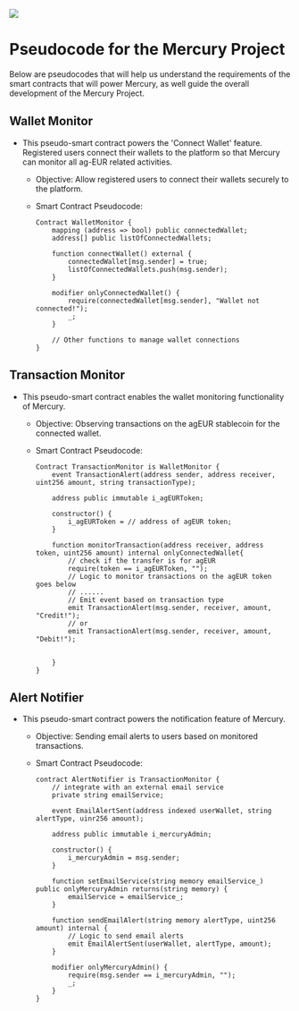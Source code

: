 ![](./media/mercury_logo.png)

# Pseudocode for the Mercury Project

Below are pseudocodes that will help us understand the requirements of the smart contracts that will power Mercury, as well guide the overall development of the Mercury Project.

## Wallet Monitor

- This pseudo-smart contract powers the 'Connect Wallet' feature. Registered users connect their wallets to the platform so that Mercury can monitor all ag-EUR related activities.

    - Objective: Allow registered users to connect their wallets securely to the platform.
    - Smart Contract Pseudocode: 

        ```solidity
        Contract WalletMonitor {
            mapping (address => bool) public connectedWallet;
            address[] public listOfConnectedWallets;

            function connectWallet() external {
                connectedWallet[msg.sender] = true;
                listOfConnectedWallets.push(msg.sender);
            }

            modifier onlyConnectedWallet() {
                require(connectedWallet[msg.sender], "Wallet not connected!");
                _;
            }

            // Other functions to manage wallet connections
        }
        ```

## Transaction Monitor

- This pseudo-smart contract enables the wallet monitoring functionality of Mercury. 

    - Objective: Observing transactions on the agEUR stablecoin for the connected wallet.
    - Smart Contract Pseudocode: 

        ```solidity
        Contract TransactionMonitor is WalletMonitor {
            event TransactionAlert(address sender, address receiver, uint256 amount, string transactionType);

            address public immutable i_agEURToken;

            constructor() {
                i_agEURToken = // address of agEUR token;
            }

            function monitorTransaction(address receiver, address token, uint256 amount) internal onlyConnectedWallet{
                // check if the transfer is for agEUR
                require(token == i_agEURToken, "");
                // Logic to monitor transactions on the agEUR token goes below 
                // ......
                // Emit event based on transaction type 
                emit TransactionAlert(msg.sender, receiver, amount, "Credit!");
                // or 
                emit TransactionAlert(msg.sender, receiver, amount, "Debit!");


            }
        }
        ```

## Alert Notifier

- This pseudo-smart contract powers the notification feature of Mercury.

    - Objective: Sending email alerts to users based on monitored transactions.
    - Smart Contract Pseudocode:

        ```solidity
        contract AlertNotifier is TransactionMonitor {
            // integrate with an external email service
            private string emailService;

            event EmailAlertSent(address indexed userWallet, string alertType, uinr256 amount);

            address public immutable i_mercuryAdmin;

            constructor() {
                i_mercuryAdmin = msg.sender;
            }

            function setEmailService(string memory emailService_) public onlyMercuryAdmin returns(string memory) {
                emailService = emailService_;
            }

            function sendEmailAlert(string memory alertType, uint256 amount) internal {
                // Logic to send email alerts 
                emit EmailAlertSent(userWallet, alertType, amount);
            }

            modifier onlyMercuryAdmin() {
                require(msg.sender == i_mercuryAdmin, "");
                _;
            }
        }
        ```